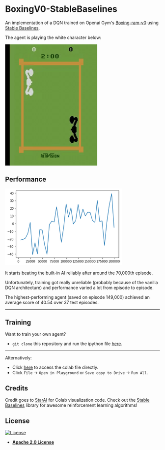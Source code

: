 # BoxingV0-StableBaselines
An implementation of a DQN trained on Openai Gym's [Boxing-ram-v0](https://gym.openai.com/envs/Boxing-ram-v0/) using [Stable Baselines](https://stable-baselines.readthedocs.io/en/master/). 

The agent is playing the white character below:

<img src = "https://github.com/wz-ml/BoxingV0-StableBaselines/blob/master/visualization.gif" alt = "An agent trained for 200,000 episodes beats the built-in AI handily." width = "300">


## Performance

![](https://github.com/wz-ml/BoxingV0-StableBaselines/blob/master/training_rewards.png?raw=true)

It starts beating the built-in AI reliably after around the 70,000th episode.

Unfortunately, training got really unreliable (probably because of the vanilla DQN architecture) and performance varied a lot from episode to episode.

The highest-performing agent (saved on episode 149,000) achieved an average score of 40.54 over 37 test episodes.

---

## Training
Want to train your own agent?
- ``git clone`` this repository and run the ipython file [here](https://github.com/wz-ml/BoxingV0-StableBaselines/blob/master/Stable_Boxing.ipynb).

---

Alternatively:
- Click [here](https://colab.research.google.com/github/wz-ml/BoxingV0-StableBaselines/blob/master/Stable_Boxing.ipynb) to access the colab file directly.
- Click `File` -> `Open in Playground` or `Save copy to Drive` -> `Run All`.


## Credits
Credit goes to [StarAI](https://www.starai.io/course/) for Colab visualization code.
Check out the [Stable Baselines](https://stable-baselines.readthedocs.io/en/master/) library for awesome reinforcement learning algorithms!


## License
[![License](https://img.shields.io/badge/License-Apache%202.0-blue.svg)](https://opensource.org/licenses/Apache-2.0)
- **[Apache 2.0 License](https://opensource.org/licenses/Apache-2.0)**
